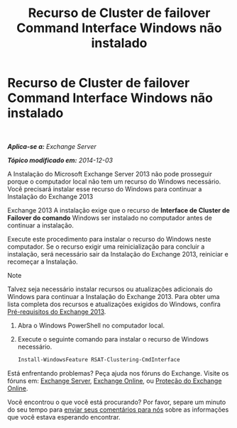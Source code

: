 ﻿---
title: 'Recurso de Cluster de failover Command Interface Windows não instalado'
TOCTitle: Recurso de Cluster de failover Command Interface Windows não instalado
ms:assetid: 0d839514-5ab7-497d-8945-41392b4c3980
ms:mtpsurl: https://technet.microsoft.com/pt-br/library/ms.exch.setupreadiness.rsatclusteringcmdinterfaceinstalled(v=EXCHG.150)
ms:contentKeyID: 51407835
ms.date: 05/22/2018
mtps_version: v=EXCHG.150
ms.translationtype: MT
---

# Recurso de Cluster de failover Command Interface Windows não instalado

 

_**Aplica-se a:** Exchange Server_

_**Tópico modificado em:** 2014-12-03_

A Instalação do Microsoft Exchange Server 2013 não pode prosseguir porque o computador local não tem um recurso do Windows necessário. Você precisará instalar esse recurso do Windows para continuar a Instalação do Exchange 2013

Exchange 2013 A instalação exige que o recurso de **Interface de Cluster de Failover do comando** Windows ser instalado no computador antes de continuar a instalação.

Execute este procedimento para instalar o recurso do Windows neste computador. Se o recurso exigir uma reinicialização para concluir a instalação, será necessário sair da Instalação do Exchange 2013, reiniciar e recomeçar a Instalação.


> [!NOTE]
> Talvez seja necessário instalar recursos ou atualizações adicionais do Windows para continuar a Instalação do Exchange 2013. Para obter uma lista completa dos recursos e atualizações exigidos do Windows, confira <A href="exchange-2013-prerequisites-exchange-2013-help.md">Pré-requisitos do Exchange 2013</A>.



1.  Abra o Windows PowerShell no computador local.

2.  Execute o seguinte comando para instalar o recurso de Windows necessário.
    
    ```powershell
    Install-WindowsFeature RSAT-Clustering-CmdInterface
    ```

Está enfrentando problemas? Peça ajuda nos fóruns do Exchange. Visite os fóruns em: [Exchange Server](https://go.microsoft.com/fwlink/p/?linkid=60612), [Exchange Online](https://go.microsoft.com/fwlink/p/?linkid=267542), ou [Proteção do Exchange Online](https://go.microsoft.com/fwlink/p/?linkid=285351).

Você encontrou o que você está procurando? Por favor, separe um minuto do seu tempo para [enviar seus comentários para nós](mailto:exsetuphelpfeedback@microsoft.com?subject=exchange%202013%20setup%20help%20feedback) sobre as informações que você estava esperando encontrar.

